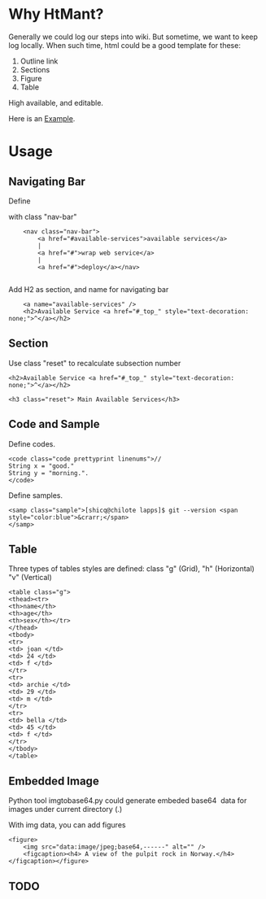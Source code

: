 [Example]:http://eldrad.cs-i.brandeis.edu:8080/python-as-web-service-shi-2013-12-17.html

# Why HtMant?
Generally we could log our steps into wiki. 
But sometime, we want to keep log locally. 
When such time, html could be a good template for these:

1. Outline link
2. Sections
3. Figure
4. Table

High available, and editable. 

Here is an [Example](https://rawgit.com/chunqishi/htmant/master/template-shi-2013-11-15.html).

# Usage

## Navigating Bar

Define <nav> with class "nav-bar"
```
    <nav class="nav-bar">
        <a href="#available-services">available services</a>
        | 
        <a href="#">wrap web service</a>
        |
        <a href="#">deploy</a></nav>


```

Add H2 as section, and name for navigating bar

```
	<a name="available-services" />
	<h2>Available Service <a href="#_top_" style="text-decoration: none;">^</a></h2>
```

## Section

Use class "reset" to recalculate subsection number
```
<h2>Available Service <a href="#_top_" style="text-decoration: none;">^</a></h2>

<h3 class="reset"> Main Available Services</h3>

```

## Code and Sample

Define codes.
```
<code class="code prettyprint linenums">//
String x = "good."
String y = "morning.".
</code>
```


Define samples.
```
<samp class="sample">[shicq@chilote lapps]$ git --version <span style="color:blue">&crarr;</span>
</samp>  
```

## Table

Three types of tables styles are defined: class "g" (Grid), "h" (Horizontal) "v" (Vertical)
```
<table class="g">
<thead><tr>
<th>name</th>
<th>age</th>
<th>sex</th></tr>
</thead>
<tbody>
<tr>
<td> joan </td>
<td> 24 </td>
<td> f </td>
</tr>
<tr>
<td> archie </td>
<td> 29 </td>
<td> m </td>
</tr>
<tr>
<td> bella </td>
<td> 45 </td>
<td> f </td>
</tr>
</tbody>
</table>
```

## Embedded Image

Python tool imgtobase64.py could generate embeded base64 <img> data for images under current directory (.) 

With img data, you can add figures

```
<figure>
    <img src="data:image/jpeg;base64,------" alt="" />
    <figcaption><h4> A view of the pulpit rock in Norway.</h4></figcaption></figure>

```



## TODO
